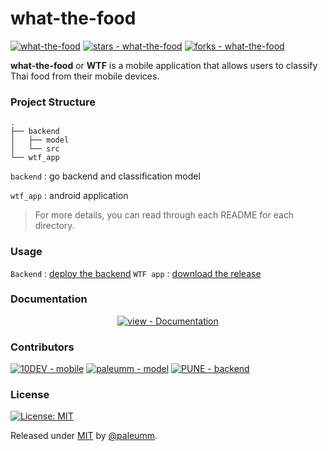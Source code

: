 # what-the-food

[![what-the-food](https://img.shields.io/badge/what--the--food-b171cc?style=for-the-badge)](https://github.com/paleumm/what-the-food) [![stars - what-the-food](https://img.shields.io/github/stars/paleumm/what-the-food?style=for-the-badge)](https://github.com/paleumm/what-the-food) [![forks - what-the-food](https://img.shields.io/github/forks/paleumm/what-the-food?style=for-the-badge)](https://github.com/paleumm/what-the-food) 


**what-the-food** or **WTF** is a mobile application that allows users to classify Thai food from their mobile devices.

### Project Structure

```
.
├── backend
│   ├── model
│   └── src
└── wtf_app
```

`backend` : go backend and classification model

`wtf_app` : android application

> For more details, you can read through each README for each directory.

### Usage
`Backend` : [deploy the backend](./backend/README.md)
`WTF app` : [download the release](https://github.com/paleumm/what-the-food/releases)



</div>

### Documentation

<div align="center">

[![view - Documentation](https://img.shields.io/badge/view-Documentation-blue?style=for-the-badge)](/docs/ "Go to project documentation")

</div>

<!-- ### Tech Stack

![Kotlin](https://img.shields.io/badge/kotlin-%230095D5.svg?style=for-the-badge&logo=kotlin&logoColor=white) ![Go](https://img.shields.io/badge/go-%2300ADD8.svg?style=for-the-badge&logo=go&logoColor=white) ![PyTorch](https://img.shields.io/badge/PyTorch-%23EE4C2C.svg?style=for-the-badge&logo=PyTorch&logoColor=white) ![Docker](https://img.shields.io/badge/docker-%230db7ed.svg?style=for-the-badge&logo=docker&logoColor=white)  -->

### Contributors

[![10DEV - mobile](https://img.shields.io/badge/10DEV-mobile-7F52FF?style=for-the-badge)](https://github.com/Patiyut1807) [![paleumm - model](https://img.shields.io/badge/paleumm-model-EE4C2C?style=for-the-badge)](https://github.com/paleumm) [![PUNE - backend](https://img.shields.io/badge/PUNE-backend-00ADD8?style=for-the-badge)](https://github.com/worachanon226)

### License
[![License: MIT](https://img.shields.io/badge/License-MIT-yellow.svg?style=for-the-badge)](https://opensource.org/licenses/MIT)

Released under [MIT](/LICENSE) by [@paleumm](https://github.com/paleumm).
